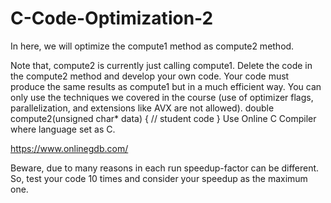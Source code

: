 # C-Code-Optimization-2

In here, we will optimize the compute1 method as compute2 method. 

Note that, compute2 is currently just calling compute1. 
Delete the code in the compute2 method and develop your own code.
Your code must produce the same results as compute1 but in a much efficient way.
You can only use the techniques we covered in the course (use of optimizer flags, parallelization, and extensions like AVX are not allowed).
double compute2(unsigned char* data) 
{
    // student code
}
Use Online C Compiler where language set as C. 

https://www.onlinegdb.com/

Beware, due to many reasons in each run speedup-factor can be different. So, test your code 10 times and consider your speedup as the maximum one.
